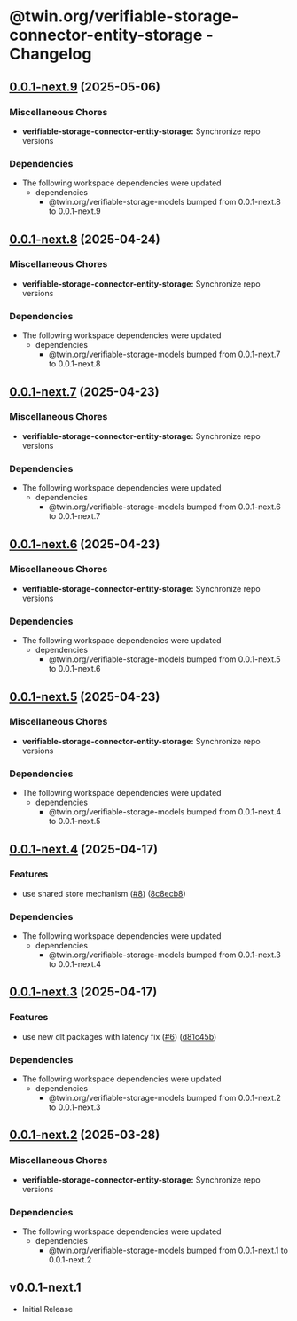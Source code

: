 # @twin.org/verifiable-storage-connector-entity-storage - Changelog

## [0.0.1-next.9](https://github.com/twinfoundation/verifiable-storage/compare/verifiable-storage-connector-entity-storage-v0.0.1-next.8...verifiable-storage-connector-entity-storage-v0.0.1-next.9) (2025-05-06)


### Miscellaneous Chores

* **verifiable-storage-connector-entity-storage:** Synchronize repo versions


### Dependencies

* The following workspace dependencies were updated
  * dependencies
    * @twin.org/verifiable-storage-models bumped from 0.0.1-next.8 to 0.0.1-next.9

## [0.0.1-next.8](https://github.com/twinfoundation/verifiable-storage/compare/verifiable-storage-connector-entity-storage-v0.0.1-next.7...verifiable-storage-connector-entity-storage-v0.0.1-next.8) (2025-04-24)


### Miscellaneous Chores

* **verifiable-storage-connector-entity-storage:** Synchronize repo versions


### Dependencies

* The following workspace dependencies were updated
  * dependencies
    * @twin.org/verifiable-storage-models bumped from 0.0.1-next.7 to 0.0.1-next.8

## [0.0.1-next.7](https://github.com/twinfoundation/verifiable-storage/compare/verifiable-storage-connector-entity-storage-v0.0.1-next.6...verifiable-storage-connector-entity-storage-v0.0.1-next.7) (2025-04-23)


### Miscellaneous Chores

* **verifiable-storage-connector-entity-storage:** Synchronize repo versions


### Dependencies

* The following workspace dependencies were updated
  * dependencies
    * @twin.org/verifiable-storage-models bumped from 0.0.1-next.6 to 0.0.1-next.7

## [0.0.1-next.6](https://github.com/twinfoundation/verifiable-storage/compare/verifiable-storage-connector-entity-storage-v0.0.1-next.5...verifiable-storage-connector-entity-storage-v0.0.1-next.6) (2025-04-23)


### Miscellaneous Chores

* **verifiable-storage-connector-entity-storage:** Synchronize repo versions


### Dependencies

* The following workspace dependencies were updated
  * dependencies
    * @twin.org/verifiable-storage-models bumped from 0.0.1-next.5 to 0.0.1-next.6

## [0.0.1-next.5](https://github.com/twinfoundation/verifiable-storage/compare/verifiable-storage-connector-entity-storage-v0.0.1-next.4...verifiable-storage-connector-entity-storage-v0.0.1-next.5) (2025-04-23)


### Miscellaneous Chores

* **verifiable-storage-connector-entity-storage:** Synchronize repo versions


### Dependencies

* The following workspace dependencies were updated
  * dependencies
    * @twin.org/verifiable-storage-models bumped from 0.0.1-next.4 to 0.0.1-next.5

## [0.0.1-next.4](https://github.com/twinfoundation/verifiable-storage/compare/verifiable-storage-connector-entity-storage-v0.0.1-next.3...verifiable-storage-connector-entity-storage-v0.0.1-next.4) (2025-04-17)


### Features

* use shared store mechanism ([#8](https://github.com/twinfoundation/verifiable-storage/issues/8)) ([8c8ecb8](https://github.com/twinfoundation/verifiable-storage/commit/8c8ecb83d32431952c594ea23d37040991f5b4d3))


### Dependencies

* The following workspace dependencies were updated
  * dependencies
    * @twin.org/verifiable-storage-models bumped from 0.0.1-next.3 to 0.0.1-next.4

## [0.0.1-next.3](https://github.com/twinfoundation/verifiable-storage/compare/verifiable-storage-connector-entity-storage-v0.0.1-next.2...verifiable-storage-connector-entity-storage-v0.0.1-next.3) (2025-04-17)


### Features

* use new dlt packages with latency fix ([#6](https://github.com/twinfoundation/verifiable-storage/issues/6)) ([d81c45b](https://github.com/twinfoundation/verifiable-storage/commit/d81c45bce035864a41bbd498815169d7257fbcb8))


### Dependencies

* The following workspace dependencies were updated
  * dependencies
    * @twin.org/verifiable-storage-models bumped from 0.0.1-next.2 to 0.0.1-next.3

## [0.0.1-next.2](https://github.com/twinfoundation/verifiable-storage/compare/verifiable-storage-connector-entity-storage-v0.0.1-next.1...verifiable-storage-connector-entity-storage-v0.0.1-next.2) (2025-03-28)


### Miscellaneous Chores

* **verifiable-storage-connector-entity-storage:** Synchronize repo versions


### Dependencies

* The following workspace dependencies were updated
  * dependencies
    * @twin.org/verifiable-storage-models bumped from 0.0.1-next.1 to 0.0.1-next.2

## v0.0.1-next.1

- Initial Release

